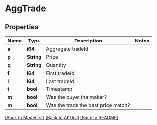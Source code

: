 # AggTrade

## Properties

Name | Type | Description | Notes
------------ | ------------- | ------------- | -------------
**a** | **i64** | Aggregate tradeId | 
**p** | **String** | Price | 
**q** | **String** | Quantity | 
**f** | **i64** | First tradeId | 
**l** | **i64** | Last tradeId | 
**t** | **bool** | Timestamp | 
**m** | **bool** | Was the buyer the maker? | 
**m** | **bool** | Was the trade the best price match? | 

[[Back to Model list]](../README.md#documentation-for-models) [[Back to API list]](../README.md#documentation-for-api-endpoints) [[Back to README]](../README.md)


